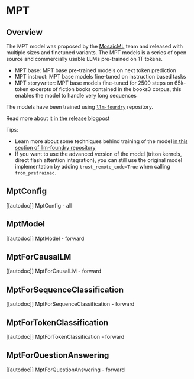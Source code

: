 <!--Copyright 2023 The HuggingFace Team. All rights reserved.

Licensed under the Apache License, Version 2.0 (the "License"); you may not use this file except in compliance with
the License. You may obtain a copy of the License at

http://www.apache.org/licenses/LICENSE-2.0

Unless required by applicable law or agreed to in writing, software distributed under the License is distributed on
an "AS IS" BASIS, WITHOUT WARRANTIES OR CONDITIONS OF ANY KIND, either express or implied. See the License for the
specific language governing permissions and limitations under the License.

⚠️ Note that this file is in Markdown but contain specific syntax for our doc-builder (similar to MDX) that may not be
rendered properly in your Markdown viewer.

-->

# MPT

## Overview

The MPT model was proposed by the [MosaicML](https://www.mosaicml.com/) team and released with multiple sizes and finetuned variants. The MPT models is a series of open source and commercially usable LLMs pre-trained on 1T tokens. 

- MPT base: MPT base pre-trained models on next token prediction 
- MPT instruct: MPT base models fine-tuned on instruction based tasks
- MPT storywriter: MPT base models fine-tuned for 2500 steps on 65k-token excerpts of fiction books contained in the books3 corpus, this enables the model to handle very long sequences

The models have been trained using [`llm-foundry`](https://github.com/mosaicml/llm-foundry/tree/main) repository.

Read more about it [in the release blogpost](https://www.mosaicml.com/blog/mpt-7b)

Tips:

- Learn more about some techniques behind training of the model [in this section of llm-foundry repository](https://github.com/mosaicml/llm-foundry/blob/main/TUTORIAL.md#faqs)
- If you want to use the advanced version of the model (triton kernels, direct flash attention integration), you can still use the original model implementation by adding `trust_remote_code=True` when calling `from_pretrained`.


## MptConfig

[[autodoc]] MptConfig
    - all

## MptModel

[[autodoc]] MptModel
    - forward

## MptForCausalLM

[[autodoc]] MptForCausalLM
    - forward

## MptForSequenceClassification

[[autodoc]] MptForSequenceClassification
    - forward

## MptForTokenClassification

[[autodoc]] MptForTokenClassification
    - forward

## MptForQuestionAnswering

[[autodoc]] MptForQuestionAnswering
    - forward
